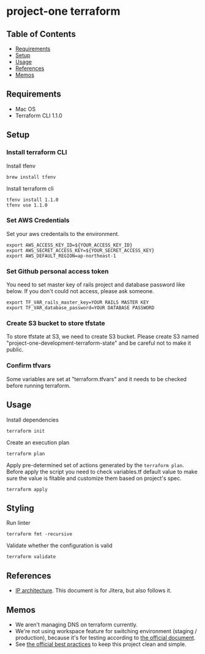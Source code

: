 # project-one terraform

## Table of Contents

- [Requirements](##requirements)
- [Setup](##setup)
- [Usage](##usage)
- [References](##references)
- [Memos](##memos)

## Requirements

- Mac OS
- Terraform CLI 1.1.0

## Setup

### Install terraform CLI

Install tfenv

```
brew install tfenv
```

Install terraform cli

```
tfenv install 1.1.0
tfenv use 1.1.0
```

### Set AWS Credentials

Set your aws credentails to the environment.

```
export AWS_ACCESS_KEY_ID=${YOUR_ACCESS_KEY_ID}
export AWS_SECRET_ACCESS_KEY=${YOUR_SECRET_ACCESS_KEY}
export AWS_DEFAULT_REGION=ap-northeast-1
```

### Set Github personal access token

You need to set master key of rails project and database password like below. If you don't could not access, please ask someone.

```
export TF_VAR_rails_master_key=YOUR RAILS MASTER KEY
export TF_VAR_database_password=YOUR DATABASE PASSWORD
```

### Create S3 bucket to store tfstate

To store tfstate at S3, we need to create S3 bucket.
Please create S3 named "project-one-development-terraform-state" and be careful not to make it public.

### Confirm tfvars

Some variables are set at "terraform.tfvars" and it needs to be checked before running terraform.

## Usage

Install dependencies

```
terraform init
```

Create an execution plan

```
terraform plan
```

Apply pre-determined set of actions generated by the `terraform plan`.
Before apply the script you need to check variables.tf default value to make sure the value is fitable and customize them based on project's spec.

```
terraform apply
```

## Styling

Run linter

```
terraform fmt -recursive
```

Validate whether the configuration is valid

```
terraform validate
```

## References

- [IP architecture](https://www.notion.so/iruuzainc/IP-architecture-85d035693086447c88fcf286f682d21b). This document is for Jitera, but also follows it.

## Memos

- We aren't managing DNS on terraform currently.
- We're not using workspace feature for switching environment (staging / production), because it's for testing according to [the official document](https://www.terraform.io/docs/state/workspaces.html#when-to-use-multiple-workspaces).
- See [the official best practices](https://www.terraform-best-practices.com/) to keep this project clean and simple.
